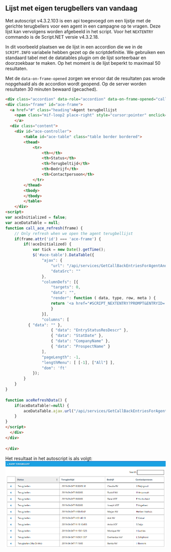 ## Lijst met eigen terugbellers van vandaag

Met autoscript v4.3.2.103 is een api toegevoegd om een lijstje met de gerichte terugbellers voor een agent in een campagne op te vragen. Deze lijst kan vervolgens worden afgebeeld in het script. Voor het `NEXTENTRY` commando is de Script.NET versie v4.3.2.18.

In dit voorbeeld plaatsen we de lijst in een accordion die we in de `SCRIPT.INFO` variabele hebben gezet op de scriptdefinitie. We gebruiken een standaard tabel met de datatables plugin om de lijst sorteerbaar en doorzoekbaar te maken. Op het moment is de lijst beperkt to maximaal 50 resultaten.

Met de `data-on-frame-opened` zorgen we ervoor dat de resultaten pas wrode nopgehaald als de accordion wordt geopend. Op de server worden resultaten 30 minuten bewaard (gecached).

``` html
<div class="accordion" data-role="accordion" data-on-frame-opened="call_ace_refresh(frame)">
<div class="frame" id="ace-frame">
  <a href="#" class="heading">Agent terugbellijst
  	<span class="mif-loop2 place-right" style="cursor:pointer" onclick="aceRefreshData()"></span>
	</a>
  <div class="content">
	<div id="ace-controller">
		<table id="ace-table" class="table border bordered">
		<thead>
			<tr>
				<th></th>
				<th>Status</th>
				<th>Terugbeltijd</th>
				<th>Bedrijf</th>
				<th>Contactpersoon</th>
			</tr>
		</thead>
		<tbody>
		</tbody>
		</table>
	</div>
<script>
var aceInitialized = false;
var aceDataTable = null;
function call_ace_refresh(frame) {
	// Only refresh when we open the agent terugbellijst
	if(frame.attr('id') === 'ace-frame') {
		if(!aceInitialized) {
			var tick = new Date().getTime();
			$('#ace-table').DataTable({
				"ajax": { 
					"url": "/api/services/GetCallBackEntriesForAgentAndCampaign?agentid=%AGENT.RESID%" + "&campaignid=%CAMPAIGN.RESID%" + "&tick=" + tick, 
					"dataSrc": "" 
				},
				"columnDefs": [{
					"targets": 0,
					"data": "",
					"render": function ( data, type, row, meta ) {
					return '<a href="#SCRIPT_NEXTENTRY?PROMPT&ENTRYID=' + row.ClentryID + '&CAMPAIGNID=' + row.CampaignID + '" title="Instellen als volgende gesprek"><span class="mif-next"></span></a>';
					}
				}],
				"columns": [
          { "data": "" },					
					{ "data": "EntryStatusResDescr" },
					{ "data": "StatDate" },
					{ "data": "CompanyName" },
					{ "data": "ProspectName" }
				],
				"pageLength": -1,
				"lengthMenu": [ [-1], ["All"] ],
				"dom": 'ft'
			});
		}
	}
}

function aceRefreshData() {
	if(aceDataTable!=null) {
		aceDataTable.ajax.url("/api/services/GetCallBackEntriesForAgentAndCampaign?agentid=%AGENT.RESID%" + "&campaignid=%CAMPAIGN.RESID%&nocache=true").load();
	}
}
</script>
  </div>
</div>

</div>
```

Het resultaat in het autoscript is als volgt:
![](images/agent_terugbellijst.png)
